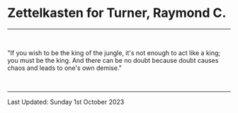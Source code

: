 # Zettelkasten for Turner, Raymond C.

---

</br>

"If you wish to be the king of the jungle, it's not enough to act like a king; you must be the king. And there can be no doubt because doubt causes chaos and leads to one's own demise."

</br>

---

Last Updated: Sunday 1st October 2023
